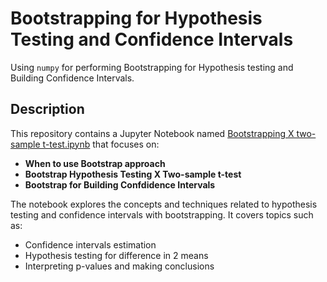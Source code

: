 # Bootstrapping for Hypothesis Testing and Confidence Intervals

Using ``numpy`` for performing Bootstrapping for Hypothesis testing and Building Confidence Intervals.

## Description

This repository contains a Jupyter Notebook named [Bootstrapping X two-sample t-test.ipynb](https://github.com/Lacerdash/Hypothesis-Testing-C.I/blob/main/Bootstrapping/Bootstrapping%20X%20two-sample%20t-test.ipynb) that focuses on:

- **When to use Bootstrap approach**
- **Bootstrap Hypothesis Testing X Two-sample t-test**
- **Bootstrap for Building Confdidence Intervals**

The notebook explores the concepts and techniques related to hypothesis testing and confidence intervals with bootstrapping. It covers topics such as:

- Confidence intervals estimation
- Hypothesis testing for difference in 2 means
- Interpreting p-values and making conclusions

